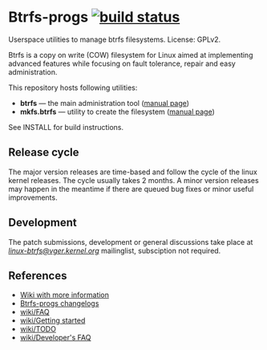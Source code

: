 Btrfs-progs [![build status](https://travis-ci.org/kdave/btrfs-progs.svg?branch=master)](https://travis-ci.org/kdave/btrfs-progs)
===========

Userspace utilities to manage btrfs filesystems.
License: GPLv2.

Btrfs is a copy on write (COW) filesystem for Linux aimed at implementing
advanced features while focusing on fault tolerance, repair and easy
administration.


This repository hosts following utilities:

* **btrfs** &mdash; the main administration tool ([manual page](https://btrfs.wiki.kernel.org/index.php/Manpage/btrfs))
* **mkfs.btrfs** &mdash; utility to create the filesystem ([manual page](https://btrfs.wiki.kernel.org/index.php/Manpage/mkfs.btrfs))

See INSTALL for build instructions.

Release cycle
-------------

The major version releases are time-based and follow the cycle of the linux
kernel releases. The cycle usually takes 2 months. A minor version releases may
happen in the meantime if there are queued bug fixes or minor useful
improvements.

Development
-----------

The patch submissions, development or general discussions take place at
*linux-btrfs@vger.kernel.org* mailinglist, subsciption not required.

References
----------

* [Wiki with more information](https://btrfs.wiki.kernel.org)
* [Btrfs-progs changelogs](https://btrfs.wiki.kernel.org/index.php/Changelog#By_version_.28btrfs-progs.29)
* [wiki/FAQ](https://btrfs.wiki.kernel.org/index.php/FAQ)
* [wiki/Getting started](https://btrfs.wiki.kernel.org/index.php/Getting_started)
* [wiki/TODO](https://btrfs.wiki.kernel.org/index.php/Project_ideas#Userspace_tools_projects)
* [wiki/Developer's FAQ](https://btrfs.wiki.kernel.org/index.php/Developer's_FAQ)

